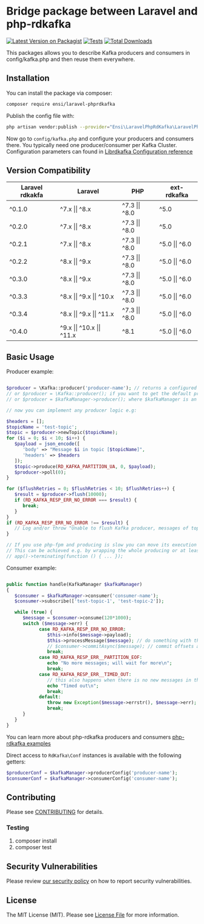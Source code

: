 # Bridge package between Laravel and php-rdkafka

[![Latest Version on Packagist](https://img.shields.io/packagist/v/ensi/laravel-phprdkafka.svg?style=flat-square)](https://packagist.org/packages/ensi/laravel-phprdkafka)
[![Tests](https://github.com/ensi-platform/laravel-php-rdkafka/actions/workflows/run-tests.yml/badge.svg?branch=master)](https://github.com/ensi-platform/laravel-php-rdkafka/actions/workflows/run-tests.yml)
[![Total Downloads](https://img.shields.io/packagist/dt/ensi/laravel-phprdkafka.svg?style=flat-square)](https://packagist.org/packages/ensi/laravel-phprdkafka)

This packages allows you to describe Kafka producers and consumers in config/kafka.php and then reuse them everywhere.

## Installation

You can install the package via composer:

```bash
composer require ensi/laravel-phprdkafka
```

Publish the config file with:

```bash
php artisan vendor:publish --provider="Ensi\LaravelPhpRdKafka\LaravelPhpRdKafkaServiceProvider" --tag="kafka-config"
```

Now go to `config/kafka.php` and configure your producers and consumers there.
You typically need one producer/consumer per Kafka Cluster.
Configuration parameters can found in [Librdkafka Configuration reference](https://github.com/edenhill/librdkafka/blob/master/CONFIGURATION.md)

## Version Compatibility

| Laravel rdkakfa | Laravel                    | PHP            | ext-rdkafka    |
|-----------------|----------------------------|----------------|----------------|
| ^0.1.0          | ^7.x \|\| ^8.x             | ^7.3 \|\| ^8.0 | ^5.0           |
| ^0.2.0          | ^7.x \|\| ^8.x             | ^7.3 \|\| ^8.0 | ^5.0           |
| ^0.2.1          | ^7.x \|\| ^8.x             | ^7.3 \|\| ^8.0 | ^5.0 \|\| ^6.0 |
| ^0.2.2          | ^8.x \|\| ^9.x             | ^7.3 \|\| ^8.0 | ^5.0 \|\| ^6.0 |
| ^0.3.0          | ^8.x \|\| ^9.x             | ^7.3 \|\| ^8.0 | ^5.0 \|\| ^6.0 |
| ^0.3.3          | ^8.x \|\| ^9.x \|\| ^10.x  | ^7.3 \|\| ^8.0 | ^5.0 \|\| ^6.0 |
| ^0.3.4          | ^8.x \|\| ^9.x \|\| ^11.x  | ^7.3 \|\| ^8.0 | ^5.0 \|\| ^6.0 |
| ^0.4.0          | ^9.x \|\| ^10.x \|\| ^11.x | ^8.1           | ^5.0 \|\| ^6.0 |

## Basic Usage

Producer example:

```php

$producer = \Kafka::producer('producer-name'); // returns a configured RdKafka\Producer singleton.
// or $producer = \Kafka::producer(); if you want to get the default producer.
// or $producer = $kafkaManager->producer(); where $kafkaManager is an instance of Ensi\LaravelPhpRdKafka\KafkaManager resolved from the service container.

// now you can implement any producer logic e.g:

$headers = [];
$topicName = 'test-topic';
$topic = $producer->newTopic($topicName);
for ($i = 0; $i < 10; $i++) {
   $payload = json_encode([
      'body' => "Message $i in topic [$topicName]",
      'headers' => $headers
   ]);
   $topic->produce(RD_KAFKA_PARTITION_UA, 0, $payload);
   $producer->poll(0);
}

for ($flushRetries = 0; $flushRetries < 10; $flushRetries++) {
   $result = $producer->flush(10000);
   if (RD_KAFKA_RESP_ERR_NO_ERROR === $result) {
      break;
   }
}
if (RD_KAFKA_RESP_ERR_NO_ERROR !== $result) {
   // Log and/or throw "Unable to flush Kafka producer, messages of topic [$topicName] might be lost.' exception.
}

// If you use php-fpm and producing is slow you can move its execution to the place after response has been sent. 
// This can be achieved e.g. by wrapping the whole producing or at least flushing in it in a "terminating" callback.
// app()->terminating(function () { ... });

```

Consumer example:

```php

public function handle(KafkaManager $kafkaManager)
{
   $consumer = $kafkaManager->consumer('consumer-name');
   $consumer->subscribe(['test-topic-1', 'test-topic-2']);

   while (true) {
      $message = $consumer->consume(120*1000);
      switch ($message->err) {
            case RD_KAFKA_RESP_ERR_NO_ERROR:
               $this->info($message->payload);
               $this->processMessage($message); // do something with the message
               // $consumer->commitAsync($message); // commit offsets asynchronously if you set 'enable.auto.commit' => false, in config/kafka.php
               break;
            case RD_KAFKA_RESP_ERR__PARTITION_EOF:
               echo "No more messages; will wait for more\n";
               break;
            case RD_KAFKA_RESP_ERR__TIMED_OUT:
               // this also happens when there is no new messages in the topic after the specified timeout: https://github.com/arnaud-lb/php-rdkafka/issues/343
               echo "Timed out\n";
               break;
            default:
               throw new Exception($message->errstr(), $message->err);
               break;
      }
   }
}

```

You can learn more about php-rdkafka producers and consumers [php-rdkafka examples](https://arnaud.le-blanc.net/php-rdkafka-doc/phpdoc/rdkafka.examples.html)

Direct access to `RdKafka\Conf` instances is available with the following getters:


```php
$producerConf = $kafkaManager->producerConfig('producer-name');
$consumerConf = $kafkaManager->consumerConfig('consumer-name');
```

## Contributing

Please see [CONTRIBUTING](.github/CONTRIBUTING.md) for details.

### Testing

1. composer install
2. composer test

## Security Vulnerabilities

Please review [our security policy](.github/SECURITY.md) on how to report security vulnerabilities.

## License

The MIT License (MIT). Please see [License File](LICENSE.md) for more information.
